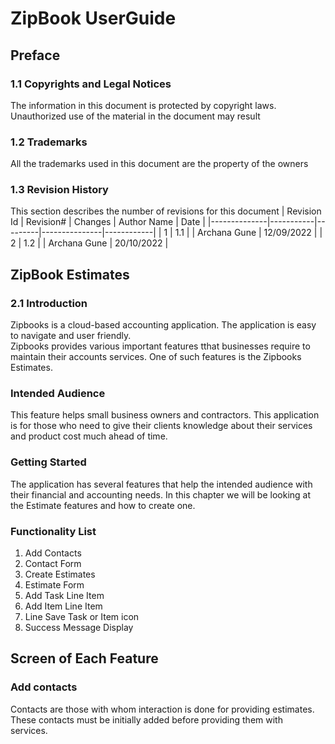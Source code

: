 # ZipBook UserGuide #
## Preface ##
### 1.1 Copyrights and Legal Notices ###
The information in this document is protected by copyright laws. Unauthorized use of the material in the document may result  
### 1.2 Trademarks ###
All the trademarks used in this document are the property of the owners 
### 1.3 Revision History ###
This section describes the number of revisions for this document
|  Revision Id | Revision# | Changes | Author Name   |   Date     |
|--------------|-----------|---------|---------------|------------|
|       1      |    1.1    |         | Archana Gune  | 12/09/2022 |
|       2      |    1.2    |         | Archana Gune  | 20/10/2022 |
## ZipBook Estimates ##
### 2.1 Introduction ###
Zipbooks is a cloud-based accounting application. The application is easy to navigate and user friendly.                           
Zipbooks provides various important features tthat businesses require to maintain their accounts services.
One of such features is the Zipbooks Estimates. 
### Intended Audience ###
This feature helps small business owners and contractors. 
This application is for those who need to give their clients knowledge about their services and product cost much ahead of time.
### Getting Started ###
The application has several features that help the intended audience with their financial and accounting needs.
In this chapter we will be looking at the Estimate features and how to create one. 
### Functionality List ###
1. Add Contacts 
2. Contact Form
3. Create Estimates
4. Estimate Form 
5. Add Task Line Item
6. Add Item Line Item 
7. Line Save Task or Item icon
8. Success Message Display
## Screen of Each Feature ##
### Add contacts ###
Contacts are those with whom interaction is done for providing estimates. 
These contacts must be initially added before providing them with services. 
